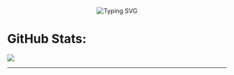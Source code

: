 <div align="center">
  <img src="https://readme-typing-svg.demolab.com?font=IBM+Plex+Mono&size=35&duration=3000&pause=700&color=40DC5B&center=true&vCenter=true&width=500&height=70&lines=Arani+Weerathunga" alt="Typing SVG" />
</div>

# GitHub Stats:
![](https://nirzak-streak-stats.vercel.app/?user=aranisweerathunga&theme=dark&hide_border=false)<br/>

---


